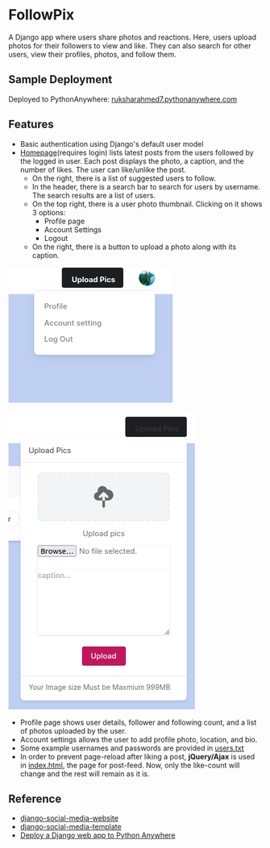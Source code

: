 # FollowPix
A Django app where users share photos and reactions. Here, users upload photos for their followers to view and like. They can also search for other users, view their profiles, photos, and follow them.

## Sample Deployment
Deployed to PythonAnywhere: [ruksharahmed7.pythonanywhere.com](http://ruksharahmed7.pythonanywhere.com/)

## Features
- Basic authentication using Django's default user model
- [Homepage](http://ruksharahmed7.pythonanywhere.com/)(requires login) lists latest posts from the users followed by the logged in user. Each post displays the photo, a caption, and the number of likes. The user can like/unlike the post.
    - On the right, there is a list of suggested users to follow. 
    - In the header, there is a search bar to search for users by username. The search results are a list of users.
    - On the top right, there is a user photo thumbnail. Clicking on it shows 3 options:
        - Profile page
        - Account Settings
        - Logout
    - On the right, there is a button to upload a photo along with its caption.

![Profile thumbnail header options](https://github.com/rukshar69/FollowPix/blob/main/images_readme/1.png)
    
    

![Profile thumbnail header options](https://github.com/rukshar69/FollowPix/blob/main/images_readme/2.png)
- Profile page shows user details, follower and following count, and a list of photos uploaded by the user.
- Account settings allows the user to add profile photo, location, and bio.
- Some example usernames and passwords are provided in [users.txt](https://github.com/rukshar69/FollowPix/blob/main/social_book/users.txt)
- In order to prevent page-reload after liking a post, **jQuery/Ajax** is used in [index.html](), the page for post-feed. Now, only the like-count will change and the rest will remain as it is.

## Reference
- [django-social-media-website](https://github.com/tomitokko/django-social-media-website)
- [django-social-media-template ](https://github.com/tomitokko/django-social-media-template)
- [Deploy a Django web app to Python Anywhere](https://www.youtube.com/watch?v=xtnUwvjOThg)